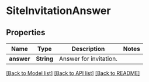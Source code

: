 # SiteInvitationAnswer

## Properties

Name | Type | Description | Notes
------------ | ------------- | ------------- | -------------
**answer** | **String** | Answer for invitation. | 

[[Back to Model list]](../README.md#documentation-for-models) [[Back to API list]](../README.md#documentation-for-api-endpoints) [[Back to README]](../README.md)


